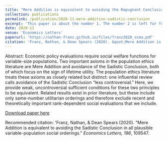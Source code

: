 ```yaml
---
title: "Mere Addition is equivalent to avoiding the Repugnant Conclusion in all plausible variable-population social orderings"
collection: publications
permalink: /publication/2020-11-mere-addition-sadistic-conclusion
excerpt: 'This paper is about the number 1. The number 2 is left for future work.'
date: 2020-11
venue: 'Economics Letters'
paperurl: 'https://nathan-franz.github.io/files/franz2020_scma.pdf'
citation: 'Franz, Nathan, & Dean Spears (2020). &quot;Mere Addition is equivalent to avoiding the Sadistic Conclusion in all plausible variable-population social orderings.&quot; <i>Economics Letters, 196</i>, 109547.'
---
```

Abstract: Economic policy evaluations require social welfare functions for variable-size populations. Two important axioms in the population ethics literature are Mere Addition and avoidance of the Sadistic Conclusion, both of which focus on the sign of lifetime utility. The population ethics literature treats these axioms as closely related but distinct: one influential review calls avoidance of the Sadistic Conclusion “less controversial.” Here, we provide weak, uncontroversial sufficient conditions for these two principles to be equivalent. Related results exist in prior literature, but these include only same-number utilitarian orderings and therefore exclude recent and theoretically important rank-dependent social evaluations that we include.

[Download paper here](https://nathan-franz.github.io/files/franz2020_scma.pdf)

Recommended citation: 'Franz, Nathan, & Dean Spears (2020). &quot;Mere Addition is equivalent to avoiding the Sadistic Conclusion in all plausible variable-population social orderings.&quot; <i>Economics Letters, 196</i>, 109547.
